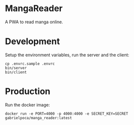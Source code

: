 # MangaReader

A PWA to read manga online.

# Development

Setup the environment variables, run the server and the client:

```
cp .envrc.sample .envrc
bin/server
bin/client
```

# Production

Run the docker image:

```
docker run -e PORT=4000 -p 4000:4000 -e SECRET_KEY=SECRET gabrielpoca/manga_reader:latest
```
